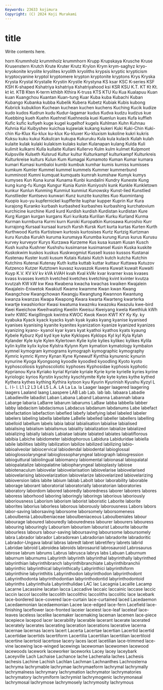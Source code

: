 ```yaml
---
Keywords: 23633 kojimura
Copyright: (C) 2024 Koji Murakami
---
```


# title

Write contents here.



horn Krummholz krummholz krummhorn Krupp Krupskaya Krusche Kruse Krusenstern
Krutch Krute Kruter Krutz Krylon Krym krym-saghyz kryo- kryokonite kryolite
kryolites kryolith kryoliths krypsis kryptic krypticism kryptocyanine kryptol kryptomere krypton
kryptonite kryptons Krys Kryska Krysta Krystal Krystalle Krystin Krystle Krystyna
KS ksar KSC K-series KSF KSH K-shaped Kshatriya kshatriya Kshatriyahood
ksi KSR KSU K.T. KT Kt Kt. kt kt. KTB
Kten K-term kthibh Kthira K-truss KTS KTU Ku Kua Kualapuu
Kuan kuan Kuangchou Kuantan Kuan-tung Kuar Kuba kuba Kubachi Kuban
Kubango Kubanka kubba Kubelik Kubera Kubetz Kubiak Kubis kubong Kubrick
kubuklion Kuchean kuchean kuchen kuchens Kuching Kucik kudize kudo kudos
Kudrun kudu Kudur-lagamar kudus Kudva kudzu kudzus kue Kuebbing kueh
Kuehn Kuehnel Kuehneola kuei Kuenlun kues Kufa kuffieh Kufic kufic
kufiyeh kuge kugel kugelhof kugels Kuhlman Kuhn Kuhnau Kuhnia Kui
Kuibyshev kuichua kujawiak kukang kukeri Kuki Kuki-Chin Kuki-chin Ku-Klux Ku-klux
ku-klux Ku-kluxer Ku-kluxism kukoline kukri kukris Kuksu kuku kukui Kukulcan
kukupa Kukuruku Kula kula kulack Kulah kulah kulaite kulak kulaki
kulakism kulaks kulan Kulanapan kulang Kulda Kuli kulimit kulkarni Kulla
kullaite Kullani Kullervo Kulm kulm kulmet Kulpmont Kulpsville Kulseth Kulsrud
Kultur kultur Kulturkampf kulturkampf Kulturkreis Kulturkreise kulturs Kulun Kum Kumagai
Kumamoto Kuman Kumar kumara kumari Kumasi kumbaloi kumbi kumbuk kumhar
kumis kumiss kumisses kumkum Kumler Kummel kummel kummels Kummer kummerbund
kumminost Kumni kumquat kumquats kumrah kumshaw Kumyk kumys kumyses Kun
Kuna kunai Kunama Kunbi kundalini Kundry Kuneste Kung kung kung-fu
Kungs Kungur Kunia Kunin Kuniyoshi kunk Kunkle Kunkletown kunkur Kunlun
Kunming Kunmiut kunmiut Kunowsky Kunst-lied Kunstlied Kunstlieder Kuntsevo kunwari Kunz
kunzite kunzites Kuo Kuomintang Kuopio kuo-yu kupfernickel kupfferite kuphar kupper
Kuprin Kur Kura kurajong Kuranko kurbash kurbashed kurbashes kurbashing kurchatovium
kurchicine kurchine Kurd kurd Kurdish kurdish Kurdistan kurdistan Kure Kurg
Kurgan kurgan kurgans Kuri kurikata Kurilian Kurku Kurland Kurma Kurman
kurmburra Kurmi kurn Kuroki Kuropatkin Kurosawa Kuroshio Kurr kurrajong Kursaal
kursaal kursch Kursh Kursk Kurt kurta kurtas Kurten Kurth Kurthwood
Kurtis Kurtistown kurtosis kurtosises Kurtz Kurtzig Kurtzman kuru Kuruba Kurukh
kuruma kurumaya Kurumba kurung Kurus kurus Kurusu kurvey kurveyor Kurys
Kurzawa Kurzeme Kus kusa kusam Kusan Kusch Kush kusha Kushner
Kushshu kusimanse kusimansel Kusin Kuska kuskite Kuskokwim kuskos kuskus Kuskwogmiut
Kussell kusso kussos Kustanai Kustenau Kuster kusti kusum Kutais Kutaisi
Kutch kutch kutcha Kutchin Kutchins Kutenai Kutenay Kuth kutta kuttab
kuttar kuttaur Kuttawa Kutuzov Kutzenco Kutzer Kutztown kuvasz kuvaszok Kuvera
Kuwait kuwait Kuwaiti Kuyp K.V. KV kV kv kVA kVAH
kvah Kval kVAr kvar kvarner kvas kvases kvass kvasses kvetch
kvetched kvetches kvetching kvint kvinter kvutza kvutzah KW kW kw
Kwa Kwabena kwacha kwachas kwaiken Kwajalein Kwajalein-Eniwetok Kwakiutl Kwame kwamme
Kwan kwan Kwang Kwangchow Kwangchowan Kwangju Kwangtung Kwannon Kwantung kwanza
kwanzas Kwapa Kwapong Kwara kwarta Kwarteng kwarterka kwartje kwashiorkor Kwasi
kwatuma kwaznku kwazoku Kwazulu kwe-bird Kwei Kweichow Kweihwating Kweilin Kweisui
Kweiyang kwela Kwethluk kWh kwhr KWIC Kwigillingok kwintra KWOC Kwok
Kwon KWT KY Ky Ky. ky kyabuka Kyack kyack kyacks
kyah kyak kyaks kyang kyanise kyanised kyanises kyanising kyanite kyanites
kyanization kyanize kyanized kyanizes kyanizing kyano- kyanol kyar kyars kyat
kyathoi kyathos kyats kyaung Kybele Kyburz Kyd kyd kye kyke
Kyklopes Kyklops Kyl kyl Kyla Kylah Kylander Kyle kyle Kylen
Kylertown Kylie kylie kylies kylikec kylikes Kylila kylin kylite kylix
kyloe Kylstra Kylynn Kym kymation kymatology kymbalon kymnel kymogram kymograms
kymograph kymographic kymography Kymric kymric Kymry Kynan Kyne Kynewulf Kynthia
kynurenic kynurin kynurine Kyoga Kyongsong kyoodle kyoodled kyoodling Kyoto kyoto
kyphoscoliosis kyphoscoliotic kyphoses Kyphosidae kyphosis kyphotic Kyprianou Kyra Kyriako kyrial
Kyriale kyriale Kyrie kyrie kyrielle kyries kyrine kyriologic kyrios Kyrstin
kyschty kyschtymite Kyte kyte kytes kythe kythed Kythera kythes kything
Kythira kytoon kyu Kyurin Kyurinish Kyushu Kyzyl L L. l
l- l. L1 L2 L3 L4 L5 L.A. LA La
La. la Laager laager laagered laagering laagers Laaland laang Laaspere
LAB Lab Lab. lab lab. labaara Labadie Labadieville labadist Laban
Labana Laband Labanna Labannah labara Labarge labaria LaBarre labarum labarums
LaBaw labba labbella labber labby labdacism labdacismus Labdacus labdanum labdanums
Labe labefact labefactation labefaction labefied labefy labefying label labeled labeler
labelers labeling labella labellate LaBelle labelled labeller labellers labelling labelloid
labellum labels labia labial labialisation labialise labialised labialising labialism labialismus
labiality labialization labialize labialized labializing labially labials Labiatae labiate labiated
labiates labiatiflorous labibia Labiche labidometer labidophorous Labidura Labiduridae labiella labile
labilities lability labilization labilize labilized labilizing labio- labioalveolar labiocervical labiodendal
labiodental labioglossal labioglossolaryngeal labioglossopharyngeal labiograph labiogression labioguttural labiolingual labiomancy labiomental
labionasal labiopalatal labiopalatalize labiopalatine labiopharyngeal labioplasty labiose labiotenaculum labiovelar labiovelarisation
labiovelarise labiovelarised labiovelarising labiovelarization labiovelarize labiovelarized labiovelarizing labioversion labis labite
labium lablab Labolt labor laborability laborable laborage laborant laboratorial laboratorially
laboratorian laboratories laboratory labordom labored laboredly laboredness laborer laborers labores
laboress laborhood laboring laboringly laborings laborious laboriously laboriousness Laborism laborism
laborist laboristic Laborite laborite laborites laborius laborless laborous laborously laborousness
Labors labors labor-saving laborsaving laborsome laborsomely laborsomeness Laboulbenia Laboulbeniaceae laboulbeniaceous
Laboulbeniales labour labourage laboured labouredly labouredness labourer labourers labouress labouring
labouringly Labourism labourism labourist Labourite labourite labourless labours labour-saving laboursaving
laboursome laboursomely labra Labrador labrador Labradorean Labradorian labradorite labradoritic Labrador-Ungava
labral labras labredt labret labretifery labrets labrid Labridae labroid Labroidea
labroids labrosaurid labrosauroid Labrosaurus labrose labrum labrums Labrus labrusca labrys
labs Labuan Laburnum laburnum laburnums Labyrinth labyrinth labyrinthal labyrinthally labyrinthed
labyrinthian labyrinthibranch labyrinthibranchiate Labyrinthibranchii labyrinthic labyrinthical labyrinthically Labyrinthici labyrinthiform labyrinthine
labyrinthitis Labyrinthodon labyrinthodon labyrinthodont Labyrinthodonta labyrinthodontian labyrinthodontid labyrinthodontoid labyrinths Labyrinthula
Labyrinthulidae LAC lac Lacagnia Lacaille Lacamp Lacarne Lacassine lacatan lacca
Laccadive laccaic laccainic laccase laccic laccin laccol laccolite laccolith laccolithic
laccoliths laccolitic lace lacebark lace-bordered lace-covered lace-curtain lace-curtained laced Lacedaemon
Lacedaemonian lacedaemonian Lacee lace-edged lace-fern Lacefield lace-finishing laceflower lace-fronted laceier
laceiest lace-leaf laceleaf lace-leaves laceless lacelike lacemaker lacemaking laceman lacemen
lace-piece lacepiece lacepod lacer lacerability lacerable lacerant lacerate lacerated lacerately
lacerates lacerating laceration lacerations lacerative lacerna lacernae lacernas lacers lacert
Lacerta Lacertae lacertian Lacertid lacertid Lacertidae lacertids lacertiform Lacertilia Lacertilian
lacertilian lacertiloid lacertine lacertoid lacertose lacery laces lacet lacetilian lace-trimmed
lace-vine lacewing lace-winged lacewings lacewoman lacewomen lacewood lacewoods lacework laceworker
laceworks Lacey lacey laceybark Laceyville Lach Lachaise Lachance lache Lachenalia
laches Lachesis lachesis Lachine Lachish Lachlan Lachman Lachnanthes Lachnosterna lachryma
lachrymable lachrymae lachrymaeform lachrymal lachrymally lachrymalness lachrymary lachrymation lachrymator lachrymatories
lachrymatory lachrymiform lachrymist lachrymogenic lachrymonasal lachrymosal lachrymose lachrymosely lachrymosity lachrymous
